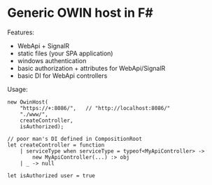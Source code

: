 ﻿# Generic OWIN host in F#

Features:

* WebApi + SignalR
* static files (your SPA application)
* windows authentication
* basic authorization + attributes for WebApi/SignalR
* basic DI for WebApi controllers

Usage:

    new OwinHost(
        "https://+:8086/",   // "http://localhost:8086/"
        "./www/",
        createController,
        isAuthorized);

    // poor man's DI defined in CompositionRoot
    let createController = function
        | serviceType when serviceType = typeof<MyApiController> ->
            new MyApiController(...) :> obj
        | _ -> null

    let isAuthorized user = true